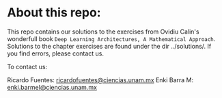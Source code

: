 # About this repo:

This repo contains our solutions to the exercises from Ovidiu Calin's wonderfull book `Deep Learning Architectures, A Mathematical Approach`. Solutions to the chapter exercises are found under the dir ../solutions/. If you find errors, please contact us.

To contact us:

Ricardo Fuentes: ricardofuentes@ciencias.unam.mx
Enki Barra M: enki.barmel@ciencias.unam.mx
